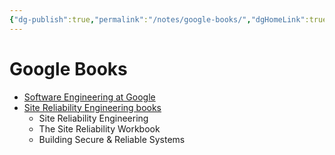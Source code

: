 ```yaml
---
{"dg-publish":true,"permalink":"/notes/google-books/","dgHomeLink":true,"dgPassFrontmatter":false,"dgShowBacklinks":true,"dgShowLocalGraph":true}
---
```


# Google Books

- [Software Engineering at Google](https://abseil.io/resources/swe-book)
- [Site Reliability Engineering books](https://sre.google/books/)
    - Site Reliability Engineering
    - The Site Reliability Workbook
    - Building Secure & Reliable Systems

